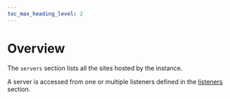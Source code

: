 ```yaml
---
toc_max_heading_level: 2
---
```


# Overview

The `servers` section lists all the sites hosted by the instance.

A server is accessed from one or multiple listeners defined in the [listeners](/neon/configuration/listeners/overview/) section.
